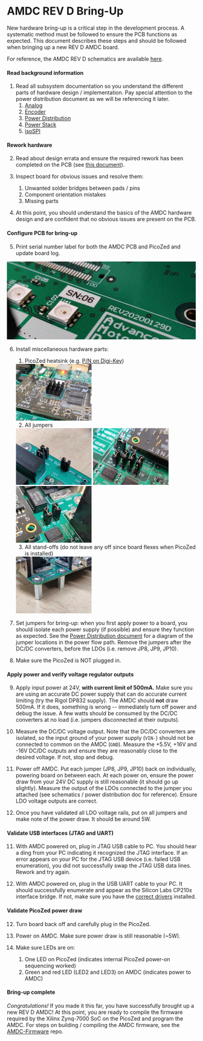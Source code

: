 # AMDC REV D Bring-Up

New hardware bring-up is a critical step in the development process. A systematic method must be followed to ensure the PCB functions as expected. This document describes these steps and should be followed when bringing up a new REV D AMDC board.

For reference, the AMDC REV D schematics are available [here](https://github.com/Severson-Group/AMDC-Hardware/raw/develop/REV20200129D/AMDC_v4_sch.pdf).

#### Read background information

1. Read all subsystem documentation so you understand the different parts of hardware design / implementation. Pay special attention to the power distribution document as we will be referencing it later.
    1. [Analog](Analog.md)
    2. [Encoder](Encoder.md)
    3. [Power Distribution](PowerDistribution.md)
    4. [Power Stack](PowerStack.md)
    5. [isoSPI](isoSPI.md)

#### Rework hardware

2. Read about design errata and ensure the required rework has been completed on the PCB (see [this document](RevD-Errata.md)).

3. Inspect board for obvious issues and resolve them:
    1. Unwanted solder bridges between pads / pins
    2. Component orientation mistakes
    3. Missing parts

4. At this point, you should understand the basics of the AMDC hardware design and are confident that no obvious issues are present on the PCB.

#### Configure PCB for bring-up

5. Print serial number label for both the AMDC PCB and PicoZed and update board log.
<img src="images/bring-up/amdc-rev-d-label-sn.jpg" width=500 />

6. Install miscellaneous hardware parts:
    1. PicoZed heatsink (e.g. [P/N on Digi-Key](https://www.digikey.com/products/en?keywords=1528-1697-ND))
    <img src="images/bring-up/amdc-rev-d-heatsink2.jpg" width=200 />
    
    2. All jumpers
    <img src="images/bring-up/amdc-rev-d-jumpers1.jpg" width=200 />
    <img src="images/bring-up/amdc-rev-d-jumpers2.jpg" width=200 />
    <img src="images/bring-up/amdc-rev-d-jumpers3.jpg" width=200 />
    
    3. All stand-offs (do not leave any off since board flexes when PicoZed is installed)
    <img src="images/bring-up/amdc-rev-d-standoffs.jpg" width=200 />

7. Set jumpers for bring-up: when you first apply power to a board, you should isolate each power supply (if possible) and ensure they function as expected. See the [Power Distribution document](PowerDistribution.md) for a diagram of the jumper locations in the power flow path. Remove the jumpers after the DC/DC converters, before the LDOs (i.e. remove JP8, JP9, JP10).

8. Make sure the PicoZed is NOT plugged in.

#### Apply power and verify voltage regulator outputs

9. Apply input power at 24V, **with current limit of 500mA.** Make sure you are using an accurate DC power supply that can do accurate current limiting (try the Rigol DP832 supply). The AMDC should **not** draw 500mA. If it does, something is wrong -- immediately turn off power and debug the issue. A few watts should be consumed by the DC/DC converters at no load (i.e. jumpers disconnected at their outputs).

10. Measure the DC/DC voltage output. Note that the DC/DC converters are isolated, so the input ground of your power supply (`VIN-`) should not be connected to common on the AMDC (`GND`). Measure the +5.5V, +16V and -16V DC/DC outputs and ensure they are reasonably close to the desired voltage. If not, stop and debug.

11. Power off AMDC. Put each jumper (JP8, JP9, JP10) back on individually, powering board on between each. At each power on, ensure the power draw from your 24V DC supply is still reasonable (it should go up slightly). Measure the output of the LDOs connected to the jumper you attached (see schematics / power distribution doc for reference). Ensure LDO voltage outputs are correct.

10. Once you have validated all LDO voltage rails, put on all jumpers and make note of the power draw. It should be around 5W.

#### Validate USB interfaces (JTAG and UART)

11. With AMDC powered on, plug in JTAG USB cable to PC. You should hear a ding from your PC indicating it recognized the JTAG interface. If an error appears on your PC for the JTAG USB device (i.e. failed USB enumeration), you did not successfully swap the JTAG USB data lines. Rework and try again.

12. With AMDC powered on, plug in the USB UART cable to your PC. It should successfully enumerate and appear as the Silicon Labs CP210x interface bridge. If not, make sure you have the [correct drivers](https://www.silabs.com/products/development-tools/software/usb-to-uart-bridge-vcp-drivers) installed.

#### Validate PicoZed power draw

12. Turn board back off and carefully plug in the PicoZed.

13. Power on AMDC. Make sure power draw is still reasonable (~5W).

14. Make sure LEDs are on:
    1. One LED on PicoZed (indicates internal PicoZed power-on sequencing worked)
    2. Green and red LED (LED2 and LED3) on AMDC (indicates power to AMDC)

#### Bring-up complete

*Congratulations!* If you made it this far, you have successfully brought up a new REV D AMDC! At this point, you are ready to compile the firmware required by the Xilinx Zynq-7000 SoC on the PicoZed and program the AMDC. For steps on building / compiling the AMDC firmware, see the [AMDC-Firmware](https://github.com/Severson-Group/AMDC-Firmware) repo.
